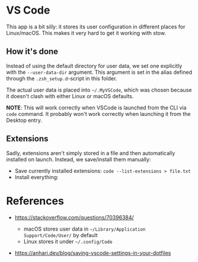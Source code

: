 # VS Code

This app is a bit silly: it stores its user configuration in different places for Linux/macOS.
This makes it very hard to get it working with stow.

## How it's done

Instead of using the default directory for user data, we set one explicitly with the `--user-data-dir` argument.
This argument is set in the alias defined through the `.zsh_setup.d`-script in this folder.

The actual user data is placed into `~/.MyVSCode`, which was chosen because it doesn't clash with either Linux or macOS defaults.

**NOTE**: This will work correctly when VSCode is launched from the CLI via `code` command. It probably won't work correctly when launching it from the Desktop entry.

## Extensions

Sadly, extensions aren't simply stored in a file and then automatically installed on launch.
Instead, we save/install them manually:

- Save currently installed extensions: `code --list-extensions > file.txt`
- Install everything: 

# References

* https://stackoverflow.com/questions/70396384/
  - macOS stores user data in `~/Library/Application Support/Code/User/` by default
  - Linux stores it under `~/.config/Code`

* https://anhari.dev/blog/saving-vscode-settings-in-your-dotfiles
